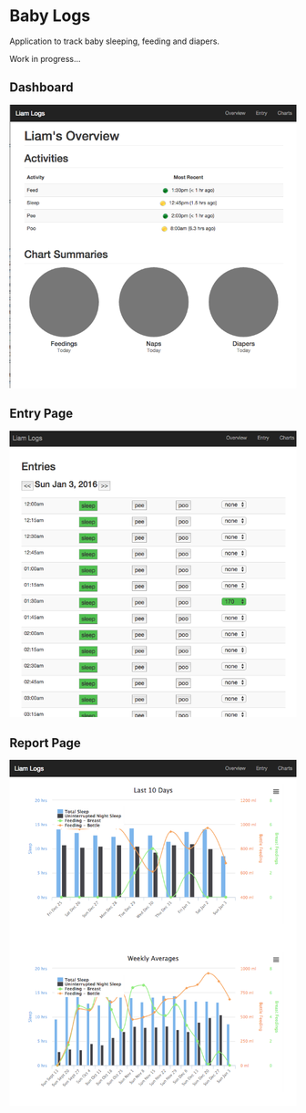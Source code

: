 # Baby Logs
Application to track baby sleeping, feeding and diapers.

Work in progress...

## Dashboard
![Alt text](/docs/DashboardPage.png)

## Entry Page
![Alt text](/docs/EntryPage.png)

## Report Page
![Alt text](/docs/ReportPage.png)
